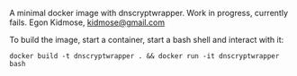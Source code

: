 A minimal docker image with dnscryptwrapper.
Work in progress, currently fails.
Egon Kidmose, kidmose@gmail.com

To build the image, start a container, start a bash shell and interact with it:

    docker build -t dnscryptwrapper . && docker run -it dnscryptwrapper bash
